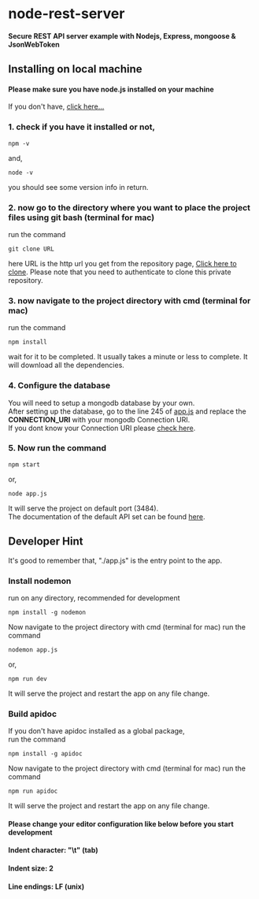 # node-rest-server
#### Secure REST API server example with Nodejs, Express, mongoose & JsonWebToken

## Installing on local machine
#### Please make sure you have node.js installed on your machine
If you don't have, [click here...](https://nodejs.org/)


### 1. check if you have it installed or not,

	npm -v

and,

	node -v


you should see some version info in return.


### 2. now go to the directory where you want to place the project files using git bash (terminal for mac)

run the command

	git clone URL

here URL is the http url you get from the repository page, [Click here to clone](https://github.com/tanmoythander/node-rest-server/).
Please note that you need to authenticate to clone this private repository.

### 3. now navigate to the project directory with cmd (terminal for mac)
run the command

	npm install
	
wait for it to be completed. It usually takes a minute or less to complete.
It will download all the dependencies.

### 4. Configure the database
You will need to setup a mongodb database by your own.  
After setting up the database, go to the line 245 of [app.js](https://github.com/tanmoythander/node-rest-server/blob/master/app.js) and replace the **CONNECTION_URI** with your mongodb Connection URI.  
If you dont know your Connection URI please [check here](https://docs.mongodb.com/manual/reference/connection-string/).

### 5. Now run the command

	npm start	
or,

	node app.js
	
It will serve the project on default port (3484).  
The documentation of the default API set can be found [here](https://tanmoythander.info/api/node-rest-server/).


## Developer Hint
It's good to remember that, "./app.js" is the entry point to the app.

### Install nodemon
run on any directory, recommended for development

	npm install -g nodemon

Now navigate to the project directory with cmd (terminal for mac)
run the command

	nodemon app.js

or,

	npm run dev
	
It will serve the project and restart the app on any file change.  

### Build apidoc
If you don't have apidoc installed as a global package,  
run the command

	npm install -g apidoc

Now navigate to the project directory with cmd (terminal for mac)
run the command

	npm run apidoc

It will serve the project and restart the app on any file change.  


#### Please change your editor configuration like below before you start development

#### Indent character: "\t" (tab)

#### Indent size: 2

#### Line endings: LF (unix)
